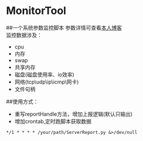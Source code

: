 # MonitorTool
##一个系统参数监控脚本
参数详情可查看[本人博客](http://blog.csdn.net/b2222505)<br>
监控数据涉及：
- cpu
- 内存
- swap
- 共享内存
- 磁盘(磁盘使用率、io效率)
- 网络(tcp\udp\ip\icmp\网卡)
- 文件句柄

##使用方式：
- 重写reportHandle方法，增加上报逻辑(默认只输出)
- 增加crontab,定时跑脚本获取数据
```shell
*/1 * * * * /your/path/ServerReport.py &>/dev/null
```


